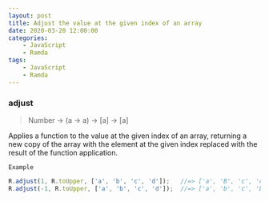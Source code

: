 ```yaml
---
layout: post
title: Adjust the value at the given index of an array
date: 2020-03-20 12:00:00
categories:
    - JavaScript
    - Ramda
tags:
    - JavaScript
    - Ramda
---
```


### adjust

> Number → (a → a) → [a] → [a]

Applies a function to the value at the given index of an array, returning a new copy of the array with the element at the given index replaced with the result of the function application.

`Example`

```js
R.adjust(1, R.toUpper, ['a', 'b', 'c', 'd']);   //=> ['a', 'B', 'c', 'd']
R.adjust(-1, R.toUpper, ['a', 'b', 'c', 'd']);  //=> ['a', 'b', 'c', 'D']
```